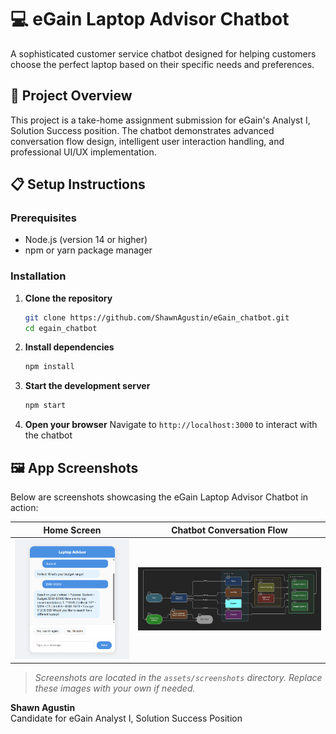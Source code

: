 # 💻 eGain Laptop Advisor Chatbot

A sophisticated customer service chatbot designed for helping customers choose the perfect laptop based on their specific needs and preferences.

## 🎯 Project Overview

This project is a take-home assignment submission for eGain's Analyst I, Solution Success position. The chatbot demonstrates advanced conversation flow design, intelligent user interaction handling, and professional UI/UX implementation.

## 📋 Setup Instructions

### Prerequisites
- Node.js (version 14 or higher)
- npm or yarn package manager

### Installation
1. **Clone the repository**
   ```bash
   git clone https://github.com/ShawnAgustin/eGain_chatbot.git
   cd egain_chatbot
   ```

2. **Install dependencies**
   ```bash
   npm install
   ```

3. **Start the development server**

   ```bash
   npm start
   ```

4. **Open your browser**
   Navigate to `http://localhost:3000` to interact with the chatbot

## 🖼️ App Screenshots

Below are screenshots showcasing the eGain Laptop Advisor Chatbot in action:

| Home Screen                | Chatbot Conversation Flow      |
|----------------------------|-------------------------------|
| ![Home Screen](./screenshots/app.png) | ![Chatbot Conversation](./screenshots/flowchart.png) |

> _Screenshots are located in the `assets/screenshots` directory. Replace these images with your own if needed._

**Shawn Agustin**  
Candidate for eGain Analyst I, Solution Success Position

